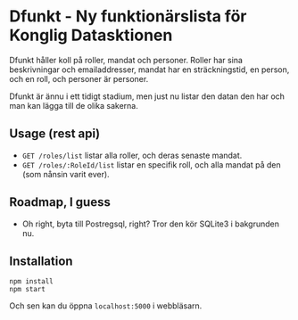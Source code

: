 # Dfunkt - Ny funktionärslista för Konglig Datasktionen

Dfunkt håller koll på roller, mandat och personer. Roller har sina beskrivningar och emailaddresser, mandat har en sträckningstid, en person, och en roll, och personer är personer.

Dfunkt är ännu i ett tidigt stadium, men just nu listar den datan den har och man kan lägga till de olika sakerna.

## Usage (rest api)

 * `GET /roles/list` listar alla roller, och deras senaste mandat.
 * `GET /roles/:RoleId/list` listar en specifik roll, och alla mandat på den (som nånsin varit ever).

## Roadmap, I guess

 * Oh right, byta till Postregsql, right? Tror den kör SQLite3 i bakgrunden nu.

## Installation

    npm install
    npm start

Och sen kan du öppna `localhost:5000` i webbläsarn.
